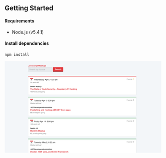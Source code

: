 ## Getting Started

#### Requirements
- Node.js (v5.4.1)

#### Install dependencies
```
npm install
```

![A preview of the app](meetup-challenge-screenshot.png)
